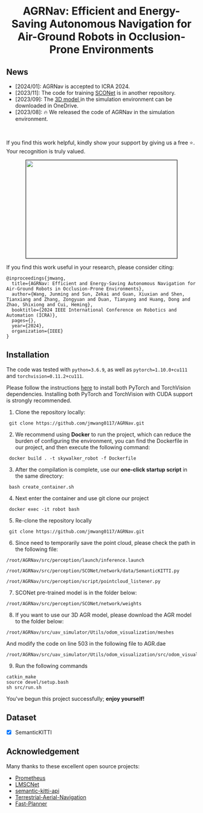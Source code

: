 <div align="center">   

# AGRNav: Efficient and Energy-Saving Autonomous Navigation for Air-Ground Robots in Occlusion-Prone Environments

</div>

## News
- [2024/01]: AGRNav is accepted to ICRA 2024.
- [2023/11]: The code for training [SCONet](https://github.com/jmwang0117/SCONet) is in another repository.
- [2023/09]: The [3D model ](https://connecthkuhk-my.sharepoint.com/:u:/g/personal/u3009632_connect_hku_hk/ERX7ejbV3xdOkLQe5SMgGG0Bh6D1qGd-9vg5iMWpi8VQsw?e=H07haj) in the simulation environment can be downloaded in OneDrive.
- [2023/08]: 🔥 We released the code of AGRNav in the simulation environment.

</br>

If you find this work helpful, kindly show your support by giving us a free ⭐️. Your recognition is truly valued.

<p align = "center">
  <img src="figs/sim1.gif" width = "400" height = "260" border="1" style="display:inline;"/>
  
</p>

If you find this work useful in your research, please consider citing:
```
@inproceedings{jmwang,
  title={AGRNav: Efficient and Energy-Saving Autonomous Navigation for Air-Ground Robots in Occlusion-Prone Environments},
  author={Wang, Junming and Sun, Zekai and Guan, Xiuxian and Shen, Tianxiang and Zhang, Zongyuan and Duan, Tianyang and Huang, Dong and Zhao, Shixiong and Cui, Heming},
  booktitle={2024 IEEE International Conference on Robotics and Automation (ICRA)},
  pages={},
  year={2024},
  organization={IEEE}
}
```
## Installation
The code was tested with `python=3.6.9`, as well as `pytorch=1.10.0+cu111` and `torchvision=0.11.2+cu111`. 

Please follow the instructions [here](https://pytorch.org/get-started/locally/) to install both PyTorch and TorchVision dependencies. Installing both PyTorch and TorchVision with CUDA support is strongly recommended.

1. Clone the repository locally:

```
 git clone https://github.com/jmwang0117/AGRNav.git
```
2. We recommend using **Docker** to run the project, which can reduce the burden of configuring the environment, you can find the Dockerfile in our project, and then execute the following command:
```
 docker build . -t skywalker_robot -f Dockerfile
```
3. After the compilation is complete, use our **one-click startup script** in the same directory:
```
 bash create_container.sh
```


4. Next enter the container and use git clone our project
```
 docker exec -it robot bash
```

5. Re-clone the repository locally

```
 git clone https://github.com/jmwang0117/AGRNav.git
```

6. Since need to temporarily save the point cloud, please check the path in the following file:
```
/root/AGRNav/src/perception/launch/inference.launch

/root/AGRNav/src/perception/SCONet/network/data/SemanticKITTI.py

/root/AGRNav/src/perception/script/pointcloud_listener.py
```

7. SCONet pre-trained model is in the folder below:
```
/root/AGRNav/src/perception/SCONet/network/weights
```
8. If you want to use our 3D AGR model, please download the AGR model to the folder below:
```
/root/AGRNav/src/uav_simulator/Utils/odom_visualization/meshes
```

And modify the code on line 503 in the following file to AGR.dae
```
/root/AGRNav/src/uav_simulator/Utils/odom_visualization/src/odom_visualization.cpp
```

9. Run the following commands 
```
catkin_make
source devel/setup.bash
sh src/run.sh
```

You've begun this project successfully; **enjoy yourself!**


## Dataset

- [x] SemanticKITTI

## Acknowledgement

Many thanks to these excellent open source projects:
- [Prometheus](https://github.com/amov-lab/Prometheus)
- [LMSCNet](https://github.com/astra-vision/LMSCNet)
- [semantic-kitti-api](https://github.com/PRBonn/semantic-kitti-api)
- [Terrestrial-Aerial-Navigation](https://github.com/ZJU-FAST-Lab/Terrestrial-Aerial-Navigation)
- [Fast-Planner](https://github.com/HKUST-Aerial-Robotics/Fast-Planner)

